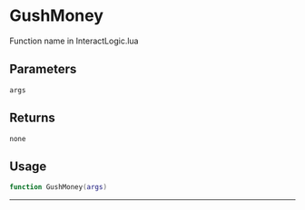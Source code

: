 # GushMoney
Function name in InteractLogic.lua
## Parameters
`args`
## Returns
`none`
## Usage
```lua
function GushMoney(args)
```
---
